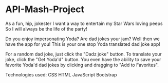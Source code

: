 # API-Mash-Project

As a fun, hip, jokester
I want a way to entertain my Star Wars loving peeps
So I will always be the life of the party!

Do you enjoy impersonating Yoda? Are dad jokes your jam? Well then we have the app for you! This is your one stop Yoda translated dad joke app!

For a random dad joke, just click the "Dadz joke" button.
To translate your joke, click the "Get Yoda'd" button.
You even have the ability to save your favorite Yoda'd dad jokes by clicking and dragging to "Add to Favorites".

Technologies used:
CSS
HTML 
JavaScript
Bootstrap


